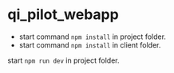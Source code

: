 # qi_pilot_webapp

* start command `npm install` in project folder.
* start command `npm install` in client folder.

start `npm run dev` in project folder.